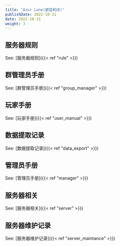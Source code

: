 ```yaml
---
title: "Azur Lane(碧蓝航线)"
publishDate: 2022-10-31
date: 2022-10-31
weight: 3
---
```


## 服务器规则

See: [服务器规则]({{< ref "rule" >}})

## 群管理员手册

See: [群管理员手册]({{< ref "group_manager" >}})

## 玩家手册

See: [玩家手册]({{< ref "user_manual" >}})

<!-- ## 服务器活动记录 -->

<!-- ## 删档记录 -->

<!-- ## 举报记录 -->

## 数据提取记录

See: [数据提取记录]({{< ref "data_export" >}})

## 管理员手册

See: [管理员手册]({{< ref "manager" >}})

## 服务器相关

See: [服务器相关]({{< ref "server" >}})

## 服务器维护记录 

See: [服务器维护记录]({{< ref "server_maintance" >}})
